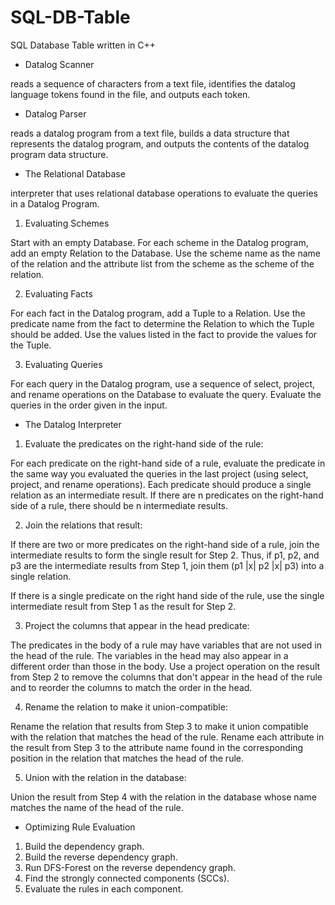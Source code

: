 # SQL-DB-Table
SQL Database Table written in C++

- Datalog Scanner

reads a sequence of characters from a text file, identifies the datalog language tokens found in the file, and outputs each token.

- Datalog Parser

reads a datalog program from a text file, builds a data structure that represents the datalog program, and outputs the contents of the datalog program data structure.

- The Relational Database

interpreter that uses relational database operations to evaluate the queries in a Datalog Program.

1. Evaluating Schemes

Start with an empty Database. For each scheme in the Datalog program, add an empty Relation to the Database. Use the scheme name as the name of the relation and the attribute list from the scheme as the scheme of the relation.

2. Evaluating Facts

For each fact in the Datalog program, add a Tuple to a Relation. Use the predicate name from the fact to determine the Relation to which the Tuple should be added. Use the values listed in the fact to provide the values for the Tuple.

3. Evaluating Queries

For each query in the Datalog program, use a sequence of select, project, and rename operations on the Database to evaluate the query. Evaluate the queries in the order given in the input.

- The Datalog Interpreter

1. Evaluate the predicates on the right-hand side of the rule:

For each predicate on the right-hand side of a rule, evaluate the predicate in the same way you evaluated the queries in the last project (using select, project, and rename operations). Each predicate should produce a single relation as an intermediate result. If there are n predicates on the right-hand side of a rule, there should be n intermediate results.

2. Join the relations that result:

If there are two or more predicates on the right-hand side of a rule, join the intermediate results to form the single result for Step 2. Thus, if p1, p2, and p3 are the intermediate results from Step 1, join them (p1 |x| p2 |x| p3) into a single relation.

If there is a single predicate on the right hand side of the rule, use the single intermediate result from Step 1 as the result for Step 2.

3. Project the columns that appear in the head predicate:

The predicates in the body of a rule may have variables that are not used in the head of the rule. The variables in the head may also appear in a different order than those in the body. Use a project operation on the result from Step 2 to remove the columns that don't appear in the head of the rule and to reorder the columns to match the order in the head.

4. Rename the relation to make it union-compatible:

Rename the relation that results from Step 3 to make it union compatible with the relation that matches the head of the rule. Rename each attribute in the result from Step 3 to the attribute name found in the corresponding position in the relation that matches the head of the rule.

5. Union with the relation in the database:

Union the result from Step 4 with the relation in the database whose name matches the name of the head of the rule.

- Optimizing Rule Evaluation

1. Build the dependency graph.
2. Build the reverse dependency graph.
3. Run DFS-Forest on the reverse dependency graph.
4. Find the strongly connected components (SCCs).
5. Evaluate the rules in each component.
